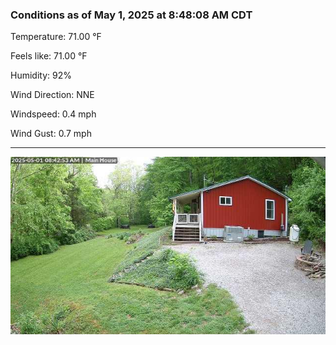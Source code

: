 ### Conditions as of May 1, 2025 at 8:48:08 AM CDT 

Temperature: 71.00 &deg;F

Feels like: 71.00 &deg;F

Humidity: 92%

Wind Direction: NNE

Windspeed: 0.4 mph

Wind Gust: 0.7 mph

---

<img src="./images/latest.jpeg"/>

